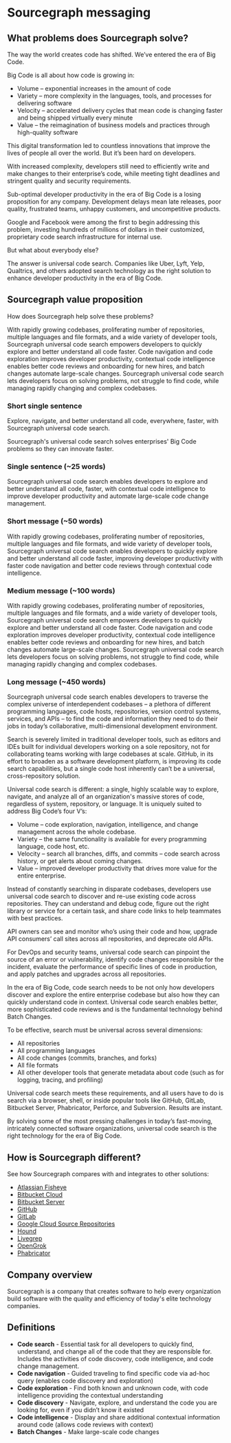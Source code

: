 # Sourcegraph messaging

## What problems does Sourcegraph solve?

The way the world creates code has shifted. We’ve entered the era of Big Code.

Big Code is all about how code is growing in:

- Volume – exponential increases in the amount of code
- Variety – more complexity in the languages, tools, and processes for delivering software
- Velocity – accelerated delivery cycles that mean code is changing faster and being shipped virtually every minute
- Value – the reimagination of business models and practices through high-quality software

This digital transformation led to countless innovations that improve the lives of people all over the world. But it’s been hard on developers.

With increased complexity, developers still need to efficiently write and make changes to their enterprise’s code, while meeting tight deadlines and stringent quality and security requirements.

Sub-optimal developer productivity in the era of Big Code is a losing proposition for any company. Development delays mean late releases, poor quality, frustrated teams, unhappy customers, and uncompetitive products.

Google and Facebook were among the first to begin addressing this problem, investing hundreds of millions of dollars in their customized, proprietary code search infrastructure for internal use.

But what about everybody else?

The answer is universal code search. Companies like Uber, Lyft, Yelp, Qualtrics, and others adopted search technology as the right solution to enhance developer productivity in the era of Big Code.

## Sourcegraph value proposition

How does Sourcegraph help solve these problems?

With rapidly growing codebases, proliferating number of repositories, multiple languages and file formats, and a wide variety of developer tools, Sourcegraph universal code search empowers developers to quickly explore and better understand all code faster. Code navigation and code exploration improves developer productivity, contextual code intelligence enables better code reviews and onboarding for new hires, and batch changes automate large-scale changes. Sourcegraph universal code search lets developers focus on solving problems, not struggle to find code, while managing rapidly changing and complex codebases.

### Short single sentence

Explore, navigate, and better understand all code, everywhere, faster, with Sourcegraph universal code search.

Sourcegraph's universal code search solves enterprises' Big Code problems so they can innovate faster.

### Single sentence (~25 words)

Sourcegraph universal code search enables developers to explore and better understand all code, faster, with contextual code intelligence to improve developer productivity and automate large-scale code change management.

### Short message (~50 words)

With rapidly growing codebases, proliferating number of repositories, multiple languages and file formats, and wide variety of developer tools, Sourcegraph universal code search enables developers to quickly explore and better understand all code faster, improving developer productivity with faster code navigation and better code reviews through contextual code intelligence.

### Medium message (~100 words)

With rapidly growing codebases, proliferating number of repositories, multiple languages and file formats, and a wide variety of developer tools, Sourcegraph universal code search empowers developers to quickly explore and better understand all code faster. Code navigation and code exploration improves developer productivity, contextual code intelligence enables better code reviews and onboarding for new hires, and batch changes automate large-scale changes. Sourcegraph universal code search lets developers focus on solving problems, not struggle to find code, while managing rapidly changing and complex codebases.

### Long message (~450 words)

Sourcegraph universal code search enables developers to traverse the complex universe of interdependent codebases – a plethora of different programming languages, code hosts, repositories, version control systems, services, and APIs – to find the code and information they need to do their jobs in today’s collaborative, multi-dimensional development environment.

Search is severely limited in traditional developer tools, such as editors and IDEs built for individual developers working on a sole repository, not for collaborating teams working with large codebases at scale. GitHub, in its effort to broaden as a software development platform, is improving its code search capabilities, but a single code host inherently can’t be a universal, cross-repository solution.

Universal code search is different: a single, highly scalable way to explore, navigate, and analyze all of an organization's massive stores of code, regardless of system, repository, or language. It is uniquely suited to address Big Code’s four V’s:

- Volume – code exploration, navigation, intelligence, and change management across the whole codebase.
- Variety – the same functionality is available for every programming language, code host, etc.
- Velocity – search all branches, diffs, and commits – code search across history, or get alerts about coming changes.
- Value – improved developer productivity that drives more value for the entire enterprise.

Instead of constantly searching in disparate codebases, developers use universal code search to discover and re-use existing code across repositories. They can understand and debug code, figure out the right library or service for a certain task, and share code links to help teammates with best practices.

API owners can see and monitor who’s using their code and how, upgrade API consumers’ call sites across all repositories, and deprecate old APIs.

For DevOps and security teams, universal code search can pinpoint the source of an error or vulnerability, identify code changes responsible for the incident, evaluate the performance of specific lines of code in production, and apply patches and upgrades across all repositories.

In the era of Big Code, code search needs to be not only how developers discover and explore the entire enterprise codebase but also how they can quickly understand code in context. Universal code search enables better, more sophisticated code reviews and is the fundamental technology behind Batch Changes.

To be effective, search must be universal across several dimensions:

- All repositories
- All programming languages
- All code changes (commits, branches, and forks)
- All file formats
- All other developer tools that generate metadata about code (such as for logging, tracing, and profiling)

Universal code search meets these requirements, and all users have to do is search via a browser, shell, or inside popular tools like GitHub, GitLab, Bitbucket Server, Phabricator, Perforce, and Subversion. Results are instant.

By solving some of the most pressing challenges in today’s fast-moving, intricately connected software organizations, universal code search is the right technology for the era of Big Code.

## How is Sourcegraph different?

See how Sourcegraph compares with and integrates to other solutions:

- [Atlassian Fisheye](atlassian_fisheye_vs_sourcegraph.md)
- [Bitbucket Cloud](bitbucket_cloud_vs_sourcegraph.md)
- [Bitbucket Server](bitbucket_server_vs_sourcegraph.md)
- [GitHub](github_vs_sourcegraph.md)
- [GitLab](gitlab_vs_sourcegraph.md)
- [Google Cloud Source Repositories](google_cloud_source_repositories_vs_sourcegraph.md)
- [Hound](hound_vs_sourcegraph.md)
- [Livegrep](livegrep_vs_sourcegraph.md)
- [OpenGrok](opengrok_vs_sourcegraph.md)
- [Phabricator](phabricator_vs_sourcegraph.md)

## Company overview

Sourcegraph is a company that creates software to help every organization build software with the quality and efficiency of today's elite technology companies.

## Definitions

- **Code search** - Essential task for all developers to quickly find, understand, and change all of the code that they are responsible for. Includes the activities of code discovery, code intelligence, and code change management.
- **Code navigation** - Guided traveling to find specific code via ad-hoc query (enables code discovery and exploration)
- **Code exploration** - Find both known and unknown code, with code intelligence providing the contextual understanding
- **Code discovery** - Navigate, explore, and understand the code you are looking for, even if you didn’t know it existed
- **Code intelligence** - Display and share additional contextual information around code (allows code reviews with context)
- **Batch Changes** - Make large-scale code changes
